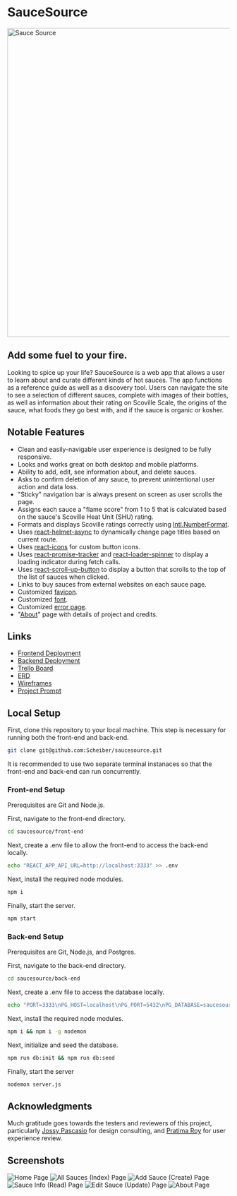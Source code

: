 # SauceSource

<img width="700" alt="Sauce Source" src="https://user-images.githubusercontent.com/794551/186691778-5b3bb14b-3091-4465-934f-df2ff3cb38fb.png">

## Add some fuel to your fire.

Looking to spice up your life? SauceSource is a web app that allows a user to learn about and curate different kinds of hot sauces. The app functions as a reference guide as well as a discovery tool. Users can navigate the site to see a selection of different sauces, complete with images of their bottles, as well as information about their rating on Scoville Scale, the origins of the sauce, what foods they go best with, and if the sauce is organic or kosher.

## Notable Features

- Clean and easily-navigable user experience is designed to be fully responsive.
- Looks and works great on both desktop and mobile platforms.
- Ability to add, edit, see information about, and delete sauces.
- Asks to confirm deletion of any sauce, to prevent unintentional user action and data loss.
- "Sticky" navigation bar is always present on screen as user scrolls the page.
- Assigns each sauce a "flame score" from 1 to 5 that is calculated based on the sauce's Scoville Heat Unit (SHU) rating.
- Formats and displays Scoville ratings correctly using [Intl.NumberFormat](https://developer.mozilla.org/en-US/docs/Web/JavaScript/Reference/Global_Objects/Intl/NumberFormat).
- Uses [react-helmet-async](https://www.npmjs.com/package/react-helmet-async) to dynamically change page titles based on current route.
- Uses [react-icons](https://www.npmjs.com/package/react-icons) for custom button icons.
- Uses [react-promise-tracker](https://www.npmjs.com/package/react-promise-tracker) and [react-loader-spinner](https://www.npmjs.com/package/react-loader-spinner) to display a loading indicator during fetch calls.
- Uses [react-scroll-up-button](https://www.npmjs.com/package/react-scroll-up-button) to display a button that scrolls to the top of the list of sauces when clicked.
- Links to buy sauces from external websites on each sauce page.
- Customized [favicon](https://saucesource.netlify.app/favicon.ico).
- Customized [font](https://www.fontsquirrel.com/fonts/chunkfive).
- Customized [error page](https://saucesource.netlify.app/error).
- "[About](https://saucesource.netlify.app/about)" page with details of project and credits.

## Links

- [Frontend Deployment](https://saucesource.netlify.app/)
- [Backend Deployment](https://saucesource-backend.herokuapp.com/)
- [Trello Board](https://trello.com/b/75UsM2Ye/saucesource)
- [ERD](https://miro.com/app/board/uXjVPdYXzrM=/)
- [Wireframes](https://wireframe.cc/DEJeRW)
- [Project Prompt](https://github.com/joinpursuit/8-3-full-stack-portfolio)

## Local Setup

First, clone this repository to your local machine. This step is necessary for running both the front-end and back-end.

```bash
git clone git@github.com:Scheiber/saucesource.git
```

It is recommended to use two separate terminal instanaces so that the front-end and back-end can run concurrently.

### Front-end Setup

Prerequisites are Git and Node.js.

First, navigate to the front-end directory.

```bash
cd saucesource/front-end
```

Next, create a .env file to allow the front-end to access the back-end locally.

```bash
echo "REACT_APP_API_URL=http://localhost:3333" >> .env
```

Next, install the required node modules.

```bash
npm i
```

Finally, start the server.

```bash
npm start
```

### Back-end Setup

Prerequisites are Git, Node.js, and Postgres.

First, navigate to the back-end directory.

```bash
cd saucesource/back-end
```

Next, create a .env file to access the database locally.

```bash
echo "PORT=3333\nPG_HOST=localhost\nPG_PORT=5432\nPG_DATABASE=saucesource" >> .env
```

Next, install the required node modules.

```bash
npm i && npm i -g nodemon
```

Next, initialize and seed the database.

```bash
npm run db:init && npm run db:seed
```

Finally, start the server

```bash
nodemon server.js
```

## Acknowledgments

Much gratitude goes towards the testers and reviewers of this project, particularly [Jossy Pascasio](https://github.com/named-josie) for design consulting, and [Pratima Roy](https://github.com/PratimaRoy) for user experience review.

## Screenshots

![Home Page](https://user-images.githubusercontent.com/794551/188517766-9c14b580-56c1-47d0-a838-46770aebd7ac.png)
![All Sauces (Index) Page](https://user-images.githubusercontent.com/794551/188517779-fd6018d6-2910-441c-9386-2c8d4f845056.png)
![Add Sauce (Create) Page](https://user-images.githubusercontent.com/794551/188517793-b2610de0-4002-46b6-931d-df9ac0199839.png)
![Sauce Info (Read) Page](https://user-images.githubusercontent.com/794551/188517845-f630ecb0-6d62-45f5-8818-dd999994545f.png)
![Edit Sauce (Update) Page](https://user-images.githubusercontent.com/794551/188517858-151979a4-86b4-4d7e-9b7d-12e17fb3a9ad.png)
![About Page](https://user-images.githubusercontent.com/794551/188517866-a7e72ea9-11d9-4a7b-998c-6f12e7be3a62.png)

```

```
